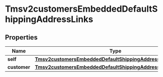 
# Tmsv2customersEmbeddedDefaultShippingAddressLinks

## Properties
Name | Type | Description | Notes
------------ | ------------- | ------------- | -------------
**self** | [**Tmsv2customersEmbeddedDefaultShippingAddressLinksSelf**](Tmsv2customersEmbeddedDefaultShippingAddressLinksSelf.md) |  |  [optional]
**customer** | [**Tmsv2customersEmbeddedDefaultShippingAddressLinksCustomer**](Tmsv2customersEmbeddedDefaultShippingAddressLinksCustomer.md) |  |  [optional]



